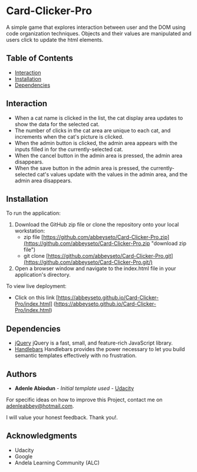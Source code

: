 # Card-Clicker-Pro

A simple game that explores interaction between user and the DOM using code organization techniques. Objects and their values are manipulated and users click to update the html elements.

## Table of Contents

* [Interaction](#interaction)
* [Installation](#installation)
* [Dependencies](#dependencies)

## Interaction
* When a cat name is clicked in the list, the cat display area updates to show the data for the selected cat.
* The number of clicks in the cat area are unique to each cat, and increments when the cat's picture is clicked.
* When the admin button is clicked, the admin area appears with the inputs filled in for the currently-selected cat.
* When the cancel button in the admin area is pressed, the admin area disappears.
* When the save button in the admin area is pressed, the currently-selected cat's values update with the values in the admin area, and the admin area disappears.

## Installation
To run the application:

1. Download the GitHub zip file or clone the repository onto your local workstation:
	* zip file [https://github.com/abbeyseto/Card-Clicker-Pro.zip](https://github.com/abbeyseto/Card-Clicker-Pro.zip "download zip file")
	* git clone [https://github.com/abbeyseto/Card-Clicker-Pro.git](https://github.com/abbeyseto/Card-Clicker-Pro.git/)
2. Open a browser window and navigate to the index.html file in your application's directory.

To view live deployment:

* Click on this link [https://abbeyseto.github.io/Card-Clicker-Pro/index.html] (https://abbeyseto.github.io/Card-Clicker-Pro/index.html)


## Dependencies
* [jQuery](https://jquery.com/) jQuery is a fast, small, and feature-rich JavaScript library.
* [Handlebars](https://handlebarsjs.com/) Handlebars provides the power necessary to let you build semantic templates effectively with no frustration.

## Authors

* **Adenle Abiodun** - *Initial template used* - [Udacity](https://github.com/udacity)

For specific ideas on how to improve this Project, contact me on adenleabbey@hotmail.com.

I will value your honest feedback. Thank you!.

## Acknowledgments

* Udacity
* Google
* Andela Learning Community (ALC)
